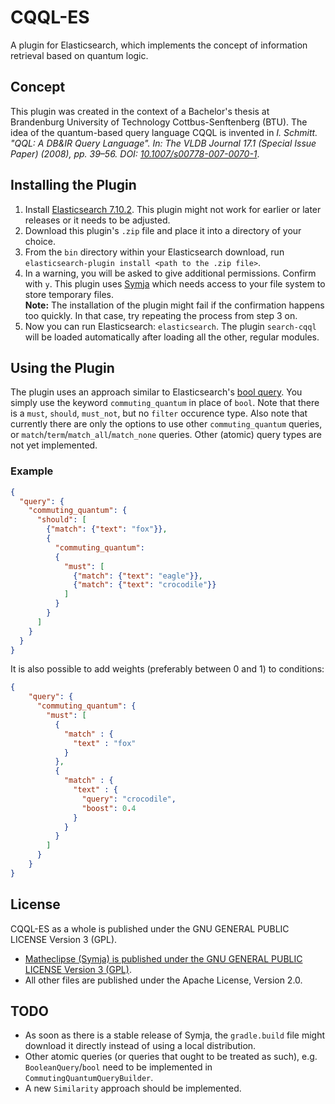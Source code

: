 # CQQL-ES
A plugin for Elasticsearch, which implements the concept of information retrieval based on quantum logic.

## Concept
This plugin was created in the context of a Bachelor's thesis at Brandenburg University of Technology Cottbus-Senftenberg (BTU). The idea of the quantum-based query language CQQL is invented in <i>I. Schmitt. "QQL: A DB&IR Query Language". In: The VLDB Journal 17.1 (Special Issue Paper) (2008), pp. 39–56. DOI: <a href="https://doi.org/10.1007/s00778-007-0070-1">10.1007/s00778-007-0070-1</a></i>. 

## Installing the Plugin
1. Install <a href="https://www.elastic.co/de/downloads/past-releases/elasticsearch-7-10-2">Elasticsearch 7.10.2</a>. This plugin might not work for earlier or later releases or it needs to be adjusted.
2. Download this plugin's ```.zip``` file and place it into a directory of your choice.
3. From the ```bin``` directory within your Elasticsearch download, run ```elasticsearch-plugin install <path to the .zip file>```. 
4. In a warning, you will be asked to give additional permissions. Confirm with ```y```. This plugin uses <a href="https://github.com/axkr/symja_android_library">Symja</a> which needs access to your file system to store temporary files. <br /><b>Note:</b> The installation of the plugin might fail if the confirmation happens too quickly. In that case, try repeating the process from step 3 on.
5. Now you can run Elasticsearch: ```elasticsearch```. The plugin ```search-cqql``` will be loaded automatically after loading all the other, regular modules.

## Using the Plugin
The plugin uses an approach similar to Elasticsearch's <a href="https://www.elastic.co/guide/en/elasticsearch/reference/7.10/query-dsl-bool-query.html">bool query</a>. You simply use the keyword ```commuting_quantum``` in place of ```bool```. Note that there is a ```must```, ```should```, ```must_not```, but no ```filter``` occurence type. Also note that currently there are only the options to use other ```commuting_quantum``` queries, or ```match```/```term```/```match_all```/```match_none``` queries. Other (atomic) query types are not yet implemented.

### Example
```json
{
  "query": {
    "commuting_quantum": {
      "should": [
        {"match": {"text": "fox"}},
        {
          "commuting_quantum":
          {
            "must": [
              {"match": {"text": "eagle"}},
              {"match": {"text": "crocodile"}}
            ]
          }
        }
      ]
    }
  }
}
```

It is also possible to add weights (preferably between 0 and 1) to conditions:

```json
{
    "query": {
      "commuting_quantum": {
        "must": [
          {
            "match" : {
              "text" : "fox"
            }
          },
          {
            "match" : {
              "text" : {
                "query": "crocodile",
                "boost": 0.4
              }
            }
          }
        ]
      }
    }
}
```

## License
CQQL-ES as a whole is published under the GNU GENERAL PUBLIC LICENSE Version 3 (GPL).
* <a href="https://github.com/axkr/symja_android_library#license">Matheclipse (Symja) is published under the GNU GENERAL PUBLIC LICENSE Version 3 (GPL)</a>.
* All other files are published under the Apache License, Version 2.0.

## TODO
* As soon as there is a stable release of Symja, the `gradle.build` file might download it directly instead of using a local distribution.
* Other atomic queries (or queries that ought to be treated as such), e.g. `BooleanQuery`/`bool` need to be implemented in `CommutingQuantumQueryBuilder`.
* A new `Similarity` approach should be implemented.

